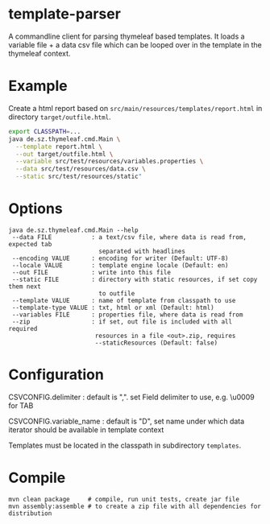 # template-parser

A commandline client for parsing thymeleaf based templates. It loads a variable file + a data csv file which can be looped over in the template in the thymeleaf context.

# Example

Create a html report based on `src/main/resources/templates/report.html` in directory `target/outfile.html`.

```bash
export CLASSPATH=...
java de.sz.thymeleaf.cmd.Main \
  --template report.html \
  --out target/outfile.html \
  --variable src/test/resources/variables.properties \
  --data src/test/resources/data.csv \
  --static src/test/resources/static"
```

# Options

```
java de.sz.thymeleaf.cmd.Main --help
 --data FILE           : a text/csv file, where data is read from, expected tab
                         separated with headlines
 --encoding VALUE      : encoding for writer (Default: UTF-8)
 --locale VALUE        : template engine locale (Default: en)
 --out FILE            : write into this file
 --static FILE         : directory with static resources, if set copy them next
                         to outfile
 --template VALUE      : name of template from classpath to use
 --template-type VALUE : txt, html or xml (Default: html)
 --variables FILE      : properties file, where data is read from
 --zip                 : if set, out file is included with all required
                        resources in a file <out>.zip, requires
                        --staticResources (Default: false)
```

# Configuration

CSVCONFIG.delimiter
: default is ",". set Field delimiter to use, e.g. \u0009 for TAB 

CSVCONFIG.variable_name 
: default is "D", set name under which data iterator should be available in template context

Templates must be located in the classpath in subdirectory `templates`.

# Compile

```
mvn clean package     # compile, run unit tests, create jar file
mvn assembly:assemble # to create a zip file with all dependencies for distribution
```
